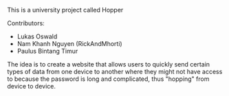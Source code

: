 This is a university project called Hopper

Contributors: 
- Lukas Oswald
- Nam Khanh Nguyen (RickAndMhorti)
- Paulus Bintang Timur

The idea is to create a website that allows users to quickly send certain types of data from one device to another where they might not have access to because the password is long and complicated, thus "hopping" from device to device.
